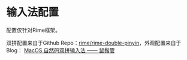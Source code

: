 输入法配置
=========

配置仅针对Rime框架。

双拼配置来自于Github Repo：[rime/rime-double-pinyin][]，外观配置来自于Blog：
[MacOS 自然码双拼输入法 —— 鼠鬚管][]

[rime/rime-double-pinyin]: https://github.com/rime/rime-double-pinyin
[MacOS 自然码双拼输入法 —— 鼠鬚管]: https://lvii.github.io/system/2019-01-07-rime-input-method-squirrel-on-mac-os/
